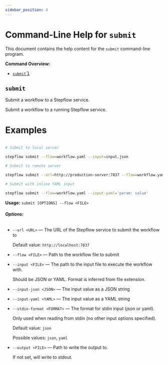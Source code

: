 ```yaml
---
sidebar_position: 4
---
```


# Command-Line Help for `submit`

This document contains the help content for the `submit` command-line program.

**Command Overview:**

* [`submit`↴](#submit)

## `submit`

Submit a workflow to a Stepflow service.

Submit a workflow to a running Stepflow service.

# Examples

```bash

# Submit to local server

stepflow submit --flow=workflow.yaml --input=input.json

# Submit to remote server

stepflow submit --url=http://production-server:7837 --flow=workflow.yaml --input-json='{"key": "value"}'

# Submit with inline YAML input

stepflow submit --flow=workflow.yaml --input-yaml='param: value'

```

**Usage:** `submit [OPTIONS] --flow <FILE>`

###### **Options:**

* `--url <URL>` — The URL of the Stepflow service to submit the workflow to

  Default value: `http://localhost:7837`
* `--flow <FILE>` — Path to the workflow file to submit
* `--input <FILE>` — The path to the input file to execute the workflow with.

   Should be JSON or YAML. Format is inferred from file extension.
* `--input-json <JSON>` — The input value as a JSON string
* `--input-yaml <YAML>` — The input value as a YAML string
* `--stdin-format <FORMAT>` — The format for stdin input (json or yaml).

   Only used when reading from stdin (no other input options specified).

  Default value: `json`

  Possible values: `json`, `yaml`

* `--output <FILE>` — Path to write the output to.

   If not set, will write to stdout.



